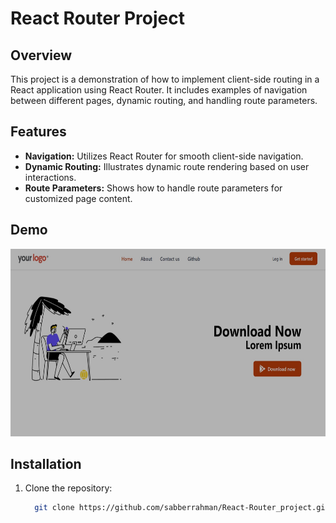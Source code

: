 # React Router Project

## Overview

This project is a demonstration of how to implement client-side routing in a React application using React Router. It includes examples of navigation between different pages, dynamic routing, and handling route parameters.

## Features

- **Navigation:** Utilizes React Router for smooth client-side navigation.
- **Dynamic Routing:** Illustrates dynamic route rendering based on user interactions.
- **Route Parameters:** Shows how to handle route parameters for customized page content.

## Demo
<img src="https://github.com/sabberrahman/React-Router_project/blob/main/public/Web%20capture_20-1-2024_104711_localhost.jpeg" alt="Preview" width="600" height="300">

## Installation

1. Clone the repository:

   ```bash
     git clone https://github.com/sabberrahman/React-Router_project.git

